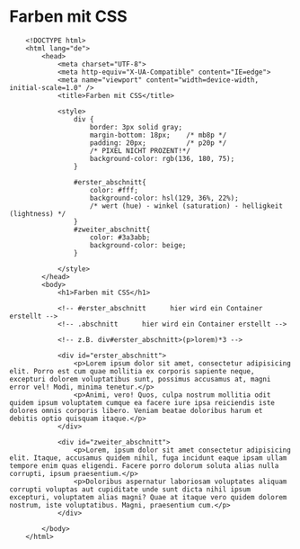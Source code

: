 # Farben mit CSS


		<!DOCTYPE html> 
		<html lang="de">
			<head>
				<meta charset="UTF-8">
				<meta http-equiv="X-UA-Compatible" content="IE=edge">
				<meta name="viewport" content="width=device-width, initial-scale=1.0" />
				<title>Farben mit CSS</title>

				<style>
					div {
						border: 3px solid gray;
						margin-bottom: 18px;    /* mb8p */ 
						padding: 20px;          /* p20p */
						/* PIXEL NICHT PROZENT!*/
						background-color: rgb(136, 180, 75);
					}
					
					#erster_abschnitt{
						color: #fff;
						background-color: hsl(129, 36%, 22%); 
						/* wert (hue) - winkel (saturation) - helligkeit (lightness) */
					}
					#zweiter_abschnitt{
						color: #3a3abb;
						background-color: beige;
					}

				</style>
			</head>
			<body>
				<h1>Farben mit CSS</h1>

				<!-- #erster_abschnitt      hier wird ein Container erstellt -->
				<!-- .abschnitt      hier wird ein Container erstellt -->

				<!-- z.B. div#erster_abschnitt>(p>lorem)*3 -->

				<div id="erster_abschnitt">
					<p>Lorem ipsum dolor sit amet, consectetur adipisicing elit. Porro est cum quae mollitia ex corporis sapiente neque, excepturi dolorem voluptatibus sunt, possimus accusamus at, magni error vel! Modi, minima tenetur.</p>
					<p>Animi, vero! Quos, culpa nostrum mollitia odit quidem ipsum voluptatem cumque ea facere iure ipsa reiciendis iste dolores omnis corporis libero. Veniam beatae doloribus harum et debitis optio quisquam itaque.</p>
				</div>

				<div id="zweiter_abschnitt">
					<p>Lorem, ipsum dolor sit amet consectetur adipisicing elit. Itaque, accusamus quidem nihil, fuga incidunt eaque ipsam ullam tempore enim quas eligendi. Facere porro dolorum soluta alias nulla corrupti, ipsum praesentium.</p>
					<p>Doloribus aspernatur laboriosam voluptates aliquam corrupti voluptas aut cupiditate unde sunt dicta nihil ipsum excepturi, voluptatem alias magni? Quae at itaque vero quidem dolorem nostrum, iste voluptatibus. Magni, praesentium cum.</p>
				</div>

			</body>
		</html>

